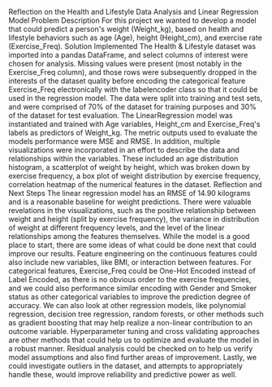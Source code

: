 Reflection on the Health and Lifestyle Data Analysis and Linear Regression Model
Problem Description
For this project we wanted to develop a model that could predict a person's weight (Weight_kg), based on health and lifestyle behaviors such as age (Age), height (Height_cm), and exercise rate (Exercise_Freq).
Solution Implemented
The Health & Lifestyle  dataset was imported into a pandas DataFrame, and select columns of interest were chosen for analysis. Missing values were present (most notably in the Exercise_Freq column), and those rows were subsequently dropped in the interests of the dataset quality before encoding the categorical feature Exercise_Freq electronically with the labelencoder class so that it could be used in the regression model. The data were split into training and test sets, and were comprised of 70% of the dataset for training purposes and 30% of the dataset for test evaluation. The LinearRegression model was instantiated and trained with Age variables, Height_cm and Exercise_Freq's labels as predictors of Weight_kg. The metric outputs used to evaluate the models performance were MSE and RMSE.
In addition, multiple visualizations were incorporated in an effort to describe the data and relationships within the variables. These included an age distribution histogram, a scatterplot of weight by height, which was broken down by exercise frequency, a box plot of weight distribution by exercise frequency, correlation heatmap of the numerical features in the dataset.
Reflection and Next Steps
The linear regression model has an RMSE of 14.90 kilograms and is a reasonable baseline for weight predictions. There were valuable revelations in the visualizations, such as the positive relationship between weight and height (split by exercise frequency), the variance in distribution of weight at different frequency levels, and the level of the linear relationships among the features themselves. 
While the model is a good place to start, there are some ideas of what could be done next that could improve our results. Feature engineering on the continuous features could also include new variables, like BMI, or interaction between features. For categorical features, Exercise_Freq could be One-Hot Encoded instead of Label Encoded, as there is no obvious order to the exercise frequencies, and we could also performance similar encoding with Gender and Smoker status as other categorical variables to improve the prediction degree of accuracy. 
We can also look at other regression models, like polynomial regression, decision tree regression, random forests, or other methods such as gradient boosting that may help realize a non-linear contribution to an outcome variable. Hyperparameter tuning and cross validating approaches are other methods that could help us to optimize and evaluate the model in a robust manner. Residual analysis could be checked on to help us verify model assumptions and also find further areas of improvement. Lastly, we could investigate outliers in the dataset, and attempts to appropriately handle these, would improve reliability and predictive power as well.

